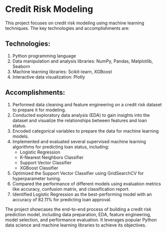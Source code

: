 # Credit Risk Modeling
                        
This project focuses on credit risk modeling using machine learning techniques. The key technologies and accomplishments are:

## Technologies:  
1. Python programming language
2. Data manipulation and analysis libraries: NumPy, Pandas, Matplotlib, Seaborn  
3. Machine learning libraries: Scikit-learn, XGBoost
4. Interactive data visualization: Plotly
        
## Accomplishments:
1. Performed data cleaning and feature engineering on a credit risk dataset to prepare it for modeling.
2. Conducted exploratory data analysis (EDA) to gain insights into the dataset and visualize the relationships between features and loan status.
3. Encoded categorical variables to prepare the data for machine learning models.
4. Implemented and evaluated several supervised machine learning algorithms for predicting loan status, including:
    - Logistic Regression
    - K-Nearest Neighbors Classifier
    - Support Vector Classifier
    - XGBoost Classifier
5. Optimized the Support Vector Classifier using GridSearchCV for hyperparameter tuning.
6. Compared the performance of different models using evaluation metrics like accuracy, confusion matrix, and classification report.
7. Identified Logistic Regression as the best-performing model with an accuracy of 82.11% for predicting loan approval.

The project showcases the end-to-end process of building a credit risk prediction model, including data preparation, EDA, feature engineering, model selection, and performance evaluation. It leverages popular Python data science and machine learning libraries to achieve its objectives.
  
